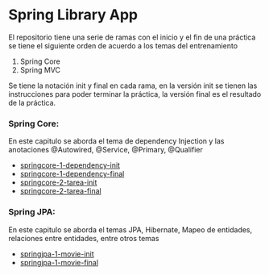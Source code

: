 # Spring Library App

El repositorio tiene una serie de ramas con el inicio y el fin de una práctica se tiene el siguiente orden de acuerdo a los temas del entrenamiento

1) Spring Core
2) Spring MVC

Se tiene la notación init y final en cada rama, en la versión init se tienen las instrucciones para poder terminar la práctica, la versión final es el resultado de la práctica. 

### Spring Core:

En este capitulo se aborda el tema de dependency Injection y las anotaciones @Autowired, @Service, @Primary, @Qualifier


 * [springcore-1-dependency-init](https://github.com/neosuniversity-team/neosuniversity-video-library/tree/springcore-1-dependency-init)
 * [springcore-1-dependency-final](https://github.com/neosuniversity-team/neosuniversity-video-library/tree/springcore-1-dependency-final)
 * [springcore-2-tarea-init](https://github.com/neosuniversity-team/neosuniversity-video-library/tree/springcore-2-tarea-init)
 * [springcore-2-tarea-final](https://github.com/neosuniversity-team/neosuniversity-video-library/tree/springcore-2-tarea-final)
 
 ### Spring JPA:

En este capitulo se aborda el temas JPA, Hibernate, Mapeo de entidades, relaciones entre entidades, entre otros temas


 * [springjpa-1-movie-init](https://github.com/neosuniversity-team/neosuniversity-video-library/tree/springjpa-1-movie-init)
 * [springjpa-1-movie-final](https://github.com/neosuniversity-team/neosuniversity-video-library/tree/springjpa-1-movie-final)
